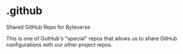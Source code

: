 # .github
Shared GitHub Repo for Byteverse

This is one of GutHub's "special" repos that allows us to share GitHub configurations with our other project repos.
